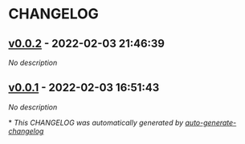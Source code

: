 # CHANGELOG

## [v0.0.2](https://github.com/tomarv2/terraform-azure-virtual-network/releases/tag/v0.0.2) - 2022-02-03 21:46:39

*No description*

## [v0.0.1](https://github.com/tomarv2/terraform-azure-virtual-network/releases/tag/v0.0.1) - 2022-02-03 16:51:43

*No description*

\* *This CHANGELOG was automatically generated by [auto-generate-changelog](https://github.com/BobAnkh/auto-generate-changelog)*
